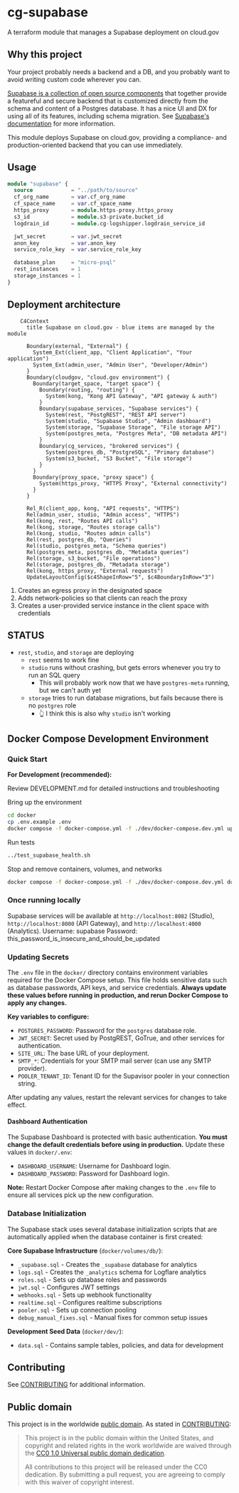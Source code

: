 # cg-supabase

A terraform module that manages a Supabase deployment on cloud.gov

## Why this project

Your project probably needs a backend and a DB, and you probably want to avoid writing custom code wherever you can. 

[Supabase is a collection of open source components](https://github.com/supabase/supabase?tab=readme-ov-file#how-it-works) that together provide a featureful and secure backend that is customized directly from the schema and content of a Postgres database. It has a nice UI and DX for using all of its features, including schema migration. See [Supabase's documentation](https://supabase.com/docs) for more information.

This module deploys Supabase on cloud.gov, providing a compliance- and production-oriented backend that you can use immediately. 

## Usage

```terraform
module "supabase" {
  source            = "../path/to/source"
  cf_org_name       = var.cf_org_name
  cf_space_name     = var.cf_space_name
  https_proxy       = module.https-proxy.https_proxy
  s3_id             = module.s3-private.bucket_id
  logdrain_id       = module.cg-logshipper.logdrain_service_id

  jwt_secret        = var.jwt_secret
  anon_key          = var.anon_key
  service_role_key  = var.service_role_key

  database_plan     = "micro-psql"
  rest_instances    = 1
  storage_instances = 1
}
```

## Deployment architecture

```mermaid
    C4Context
      title Supabase on cloud.gov - blue items are managed by the module
      
      Boundary(external, "External") {
        System_Ext(client_app, "Client Application", "Your application")
        System_Ext(admin_user, "Admin User", "Developer/Admin")
      }
      Boundary(cloudgov, "cloud.gov environment") {
        Boundary(target_space, "target space") {
          Boundary(routing, "routing") {
            System(kong, "Kong API Gateway", "API gateway & auth")
          }
          Boundary(supabase_services, "Supabase services") {
            System(rest, "PostgREST", "REST API server")
            System(studio, "Supabase Studio", "Admin dashboard")
            System(storage, "Supabase Storage", "File storage API")
            System(postgres_meta, "Postgres Meta", "DB metadata API")
          }
          Boundary(cg_services, "brokered services") {
            System(postgres_db, "PostgreSQL", "Primary database")
            System(s3_bucket, "S3 Bucket", "File storage")
          }
        }
        Boundary(proxy_space, "proxy space") {
          System(https_proxy, "HTTPS Proxy", "External connectivity")
        }
      }
      
      Rel_R(client_app, kong, "API requests", "HTTPS")
      Rel(admin_user, studio, "Admin access", "HTTPS")
      Rel(kong, rest, "Routes API calls")
      Rel(kong, storage, "Routes storage calls")
      Rel(kong, studio, "Routes admin calls")
      Rel(rest, postgres_db, "Queries")
      Rel(studio, postgres_meta, "Schema queries")
      Rel(postgres_meta, postgres_db, "Metadata queries")
      Rel(storage, s3_bucket, "File operations")
      Rel(storage, postgres_db, "Metadata storage")
      Rel(kong, https_proxy, "External requests")
      UpdateLayoutConfig($c4ShapeInRow="5", $c4BoundaryInRow="3")
```

1. Creates an egress proxy in the designated space
2. Adds network-policies so that clients can reach the proxy
3. Creates a user-provided service instance in the client space with credentials

## STATUS

- `rest`, `studio`, and `storage` are deploying
  - `rest` seems to work fine
  - `studio` runs without crashing, but gets errors whenever you try to run an SQL query
    - This will probably work now that we have `postgres-meta` running, but we can't auth yet
  - `storage` tries to run database migrations, but fails because there is no `postgres` role
    - 👆 I think this is also why `studio` isn't working

## Docker Compose Development Environment

### Quick Start

**For Development (recommended):**

Review DEVELOPMENT.md for detailed instructions and troubleshooting

Bring up the environment

```bash
cd docker
cp .env.example .env 
docker compose -f docker-compose.yml -f ./dev/docker-compose.dev.yml up -d
```

Run tests

```bash
../test_supabase_health.sh
```

Stop and remove containers, volumes, and networks

```bash
docker compose -f docker-compose.yml -f ./dev/docker-compose.dev.yml down  
```


### Once running locally

Supabase services will be available at `http://localhost:8082` (Studio), `http://localhost:8000` (API Gateway), and `http://localhost:4000` (Analytics).
Username: supabase
Password: this_password_is_insecure_and_should_be_updated

### Updating Secrets

The `.env` file in the `docker/` directory contains environment variables required for the Docker Compose setup. This file holds sensitive data such as database passwords, API keys, and service credentials. **Always update these values before running in production, and rerun Docker Compose to apply any changes.**

**Key variables to configure:**

- `POSTGRES_PASSWORD`: Password for the `postgres` database role.
- `JWT_SECRET`: Secret used by PostgREST, GoTrue, and other services for authentication.
- `SITE_URL`: The base URL of your deployment.
- `SMTP_*`: Credentials for your SMTP mail server (can use any SMTP provider).
- `POOLER_TENANT_ID`: Tenant ID for the Supavisor pooler in your connection string.

After updating any values, restart the relevant services for changes to take effect.

#### Dashboard Authentication

The Supabase Dashboard is protected with basic authentication. **You must change the default credentials before using in production.** Update these values in `docker/.env`:

- `DASHBOARD_USERNAME`: Username for Dashboard login.
- `DASHBOARD_PASSWORD`: Password for Dashboard login.

**Note:** Restart Docker Compose after making changes to the `.env` file to ensure all services pick up the new configuration.

### Database Initialization

The Supabase stack uses several database initialization scripts that are automatically applied when the database container is first created:

**Core Supabase Infrastructure** (`docker/volumes/db/`):

- `_supabase.sql` - Creates the `_supabase` database for analytics
- `logs.sql` - Creates the `_analytics` schema for Logflare analytics 
- `roles.sql` - Sets up database roles and passwords
- `jwt.sql` - Configures JWT settings
- `webhooks.sql` - Sets up webhook functionality
- `realtime.sql` - Configures realtime subscriptions
- `pooler.sql` - Sets up connection pooling
- `debug_manual_fixes.sql` - Manual fixes for common setup issues

**Development Seed Data** (`docker/dev/`):

- `data.sql` - Contains sample tables, policies, and data for development

## Contributing

See [CONTRIBUTING](CONTRIBUTING.md) for additional information.

## Public domain

This project is in the worldwide [public domain](LICENSE.md). As stated in [CONTRIBUTING](CONTRIBUTING.md):

> This project is in the public domain within the United States, and copyright and related rights in the work worldwide are waived through the [CC0 1.0 Universal public domain dedication](https://creativecommons.org/publicdomain/zero/1.0/).
>
> All contributions to this project will be released under the CC0 dedication. By submitting a pull request, you are agreeing to comply with this waiver of copyright interest.
